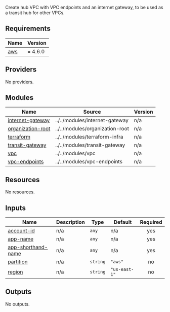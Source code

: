   Create hub VPC with VPC endpoints and an internet gateway, to be used as a transit hub for other VPCs.

## Requirements

| Name | Version |
|------|---------|
| <a name="requirement_aws"></a> [aws](#requirement\_aws) | = 4.6.0 |

## Providers

No providers.

## Modules

| Name | Source | Version |
|------|--------|---------|
| <a name="module_internet-gateway"></a> [internet-gateway](#module\_internet-gateway) | ../../modules/internet-gateway | n/a |
| <a name="module_organization-root"></a> [organization-root](#module\_organization-root) | ../../modules/organization-root | n/a |
| <a name="module_terraform"></a> [terraform](#module\_terraform) | ../../modules/terraform-infra | n/a |
| <a name="module_transit-gateway"></a> [transit-gateway](#module\_transit-gateway) | ../../modules/transit-gateway | n/a |
| <a name="module_vpc"></a> [vpc](#module\_vpc) | ../../modules/vpc | n/a |
| <a name="module_vpc-endpoints"></a> [vpc-endpoints](#module\_vpc-endpoints) | ../../modules/vpc-endpoints | n/a |

## Resources

No resources.

## Inputs

| Name | Description | Type | Default | Required |
|------|-------------|------|---------|:--------:|
| <a name="input_account-id"></a> [account-id](#input\_account-id) | n/a | `any` | n/a | yes |
| <a name="input_app-name"></a> [app-name](#input\_app-name) | n/a | `any` | n/a | yes |
| <a name="input_app-shorthand-name"></a> [app-shorthand-name](#input\_app-shorthand-name) | n/a | `any` | n/a | yes |
| <a name="input_partition"></a> [partition](#input\_partition) | n/a | `string` | `"aws"` | no |
| <a name="input_region"></a> [region](#input\_region) | n/a | `string` | `"us-east-1"` | no |

## Outputs

No outputs.
